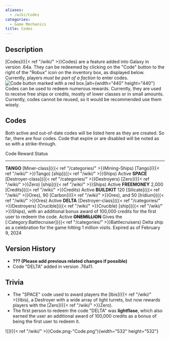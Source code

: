 ```yaml
---
aliases:
  - /wiki/Codes
categories:
  - Game Mechanics
title: Codes
---
```


## Description

[Codes]({{< ref "/wiki/" >}}Codes) are a feature added into Galaxy in version .64a. They can be redeemed by clicking on the "Code" button to the right of the "Robux" icon on the inventory box, as displayed below. Currently, players _must be part of a faction_ to enter codes. ![Code
button marked with a red
box.|alt=](codes.png "Code button marked with a red box.|alt="){width="440" height="440"} Codes can be used to redeem numerous rewards. Currently, they are used to receive free ships or credits, mostly of lower classes or in small amounts. Currently, codes cannot be reused, so it would be recommended use them wisely.

## Codes

Both active and out-of-date codes will be listed here as they are created. So far, there are four codes. Code that expire or are disabled will be noted as so with a strike-through.

Code Reward Status

---

**TANGO** [Miner-class]({{< ref "/categories/" >}}Mining-Ships) [Tango]({{< ref "/wiki/" >}}Tango) [ship]({{< ref "/wiki/" >}}Ships) Active **SPACE** [Destroyer-class]({{< ref "/categories/" >}}Destroyers) [Zero]({{< ref "/wiki/" >}}Zero) [ship]({{< ref "/wiki/" >}}Ships) Active **FREEMONEY** 2,000 [Credits]({{< ref "/wiki/" >}}Credits) Active **BUILDKIT** 120 [Silicate]({{< ref "/wiki/" >}}Ores), 90 [Carbon]({{< ref "/wiki/" >}}Ores), and 50 [Iridium]({{< ref "/wiki/" >}}Ores) Active **DELTA** [Destroyer-class]({{< ref "/categories/" >}}Destroyers) [Crucible]({{< ref "/wiki/" >}}Crucible) [ship]({{< ref "/wiki/" >}}Ships), with an additional bonus award of 100,000 credits for the first user to redeem the code. Active <s>**ONEMILLION**</s> Gives the [:Category:Battlecruiser]({{< ref "/categories/" >}}Battlecruisers) Delta ship as a celebration for the game hitting 1 million visits. Expired as of February 9, 2024

## Version History

- **??? (Please add previous related changes if possible)**
- Code "DELTA" added in version .76a11.

## Trivia

- The "SPACE" code used to award players the [Ibis]({{< ref "/wiki/" >}}Ibis), a Destroyer with a wide array of light turrets, but now rewards players with the [Zero]({{< ref "/wiki/" >}}Zero).
- The first person to redeem the code "DELTA" was **lightflase**, which also earned the user an additional award of 100,000 credits as a bonus of being the first user to redeem it.

![]({{< ref "/wiki/" >}}Code.png-"Code.png"){width="532" height="532"}
